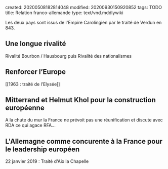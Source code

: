 created: 20200508182814048
modified: 20200930150920852
tags: TODO
title: Relation franco-allemande
type: text/vnd.mddlywiki

Les deux pays sont issus de l'Empire Carolingien par le traité de Verdun en 843.

## Une longue rivalité

Rivalité Bourbon / Hausbourg puis Rivalité des nationalismes

## Renforcer l’Europe

[[1963 : traité de l’Elysée]]

## Mitterrand et Helmut Khol pour la construction européenne

A la chute du mur la France ne prévoit pas une réunification et discute avec RDA ce qui agace RFA...

## L'Allemagne comme concurente à la France pour le leadership européen

22 janvier 2019 : Traité d'Aix la Chapelle